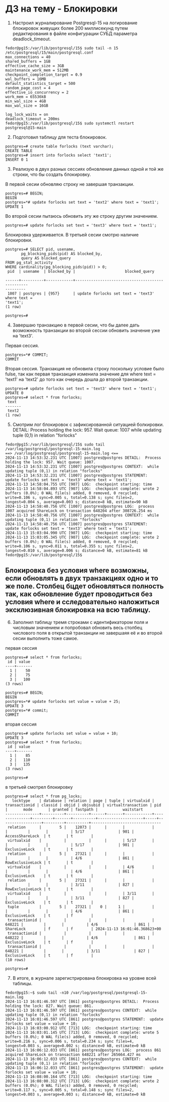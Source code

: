 # ДЗ на тему - Блокировки

1) Настроил журналирование Postgresql-15 на логирование блокировок живущих более 200 миллисекунд путем редактирования в файле конфигурации СУБД параметра deadlock_timeout.
```
fedor@pg15:/var/lib/postgresql/15$ sudo tail -n 15 /etc/postgresql/15/main/postgresql.conf
max_connections = 40
shared_buffers = 1GB
effective_cache_size = 3GB
maintenance_work_mem = 512MB
checkpoint_completion_target = 0.9
wal_buffers = 16MB
default_statistics_target = 500
random_page_cost = 4
effective_io_concurrency = 2
work_mem = 65536kB
min_wal_size = 4GB
max_wal_size = 16GB

log_lock_waits = on
deadlock_timeout = 200ms
fedor@pg15:/var/lib/postgresql/15$ sudo systemctl restart postgresql@15-main
```
2) Подготовил таблицу для теста блокировок.
```
postgres=# create table forlocks (text varchar);
CREATE TABLE
postgres=# insert into forlocks select 'text1';
INSERT 0 1
```
3) Реализую в двух разных сессиях обновление данных одной и той же строки, что бы создать блокировку.

В первой сесии обновляю строку не завершая транзакции.
```
postgres=# BEGIN;
BEGIN
postgres=*# update forlocks set text = 'text2' where text = 'text1';
UPDATE 1
```

Во второй сесии пытаюсь обновить эту же строку другим значением.
```
postgres=# update forlocks set text = 'text3' where text = 'text1';
```

Блокировка удерживается. В третьей сесии смотрю наличие блокировки.
```
postgres=# SELECT pid, usename,
       pg_blocking_pids(pid) AS blocked_by,
       query AS blocked_query
FROM pg_stat_activity
WHERE cardinality(pg_blocking_pids(pid)) > 0;
 pid  | usename  | blocked_by |                      blocked_query

------+----------+------------+-------------------------------------------------
---------
 1007 | postgres | {957}      | update forlocks set text = 'text3' where text =
'text1';
(1 row)

postgres=#
```

4) Завершаю транзакцию в первой сесии, что бы далее дать возможность транзакции во второй сессии обновить значение уже на 'text3'.

Первая сессия.
```
postgres=*# COMMIT;
COMMIT
```

Вторая сессия. Транзакция не обновила строку поскольку условие было fulse, так как первая транзакция изменила значение для where text = 'text1' на 'text2' до того как очередь дошла до второй транзакции.
```
postgres=# update forlocks set text = 'text3' where text = 'text1';
UPDATE 0
postgres=# select * from forlocks;
 text
-------
 text2
(1 row)

```
5) Смотрим лог блокировок с зафиксированной ситуацией болкировки. DETAIL: Process holding the lock: 957. Wait queue: 1007 while updating tuple (0,1) in relation "forlocks"
```
fedor@pg15:/var/lib/postgresql/15$ sudo tail /var/log/postgresql/postgresql-15-main.log
==> /var/log/postgresql/postgresql-15-main.log <==
2024-11-13 14:53:32.231 UTC [1007] postgres@postgres DETAIL:  Process holding the lock: 957. Wait queue: 1007.
2024-11-13 14:53:32.231 UTC [1007] postgres@postgres CONTEXT:  while updating tuple (0,1) in relation "forlocks"
2024-11-13 14:53:32.231 UTC [1007] postgres@postgres STATEMENT:  update forlocks set text = 'text3' where text = 'text1';
2024-11-13 14:58:04.755 UTC [907] LOG:  checkpoint starting: time
2024-11-13 14:58:04.893 UTC [907] LOG:  checkpoint complete: wrote 2 buffers (0.0%); 0 WAL file(s) added, 0 removed, 0 recycled; write=0.106 s, sync=0.005 s, total=0.138 s; sync files=2, longest=0.004 s, average=0.003 s; distance=8 kB, estimate=90 kB
2024-11-13 14:58:40.756 UTC [1007] postgres@postgres LOG:  process 1007 acquired ShareLock on transaction 648204 after 308726.254 ms
2024-11-13 14:58:40.756 UTC [1007] postgres@postgres CONTEXT:  while updating tuple (0,1) in relation "forlocks"
2024-11-13 14:58:40.756 UTC [1007] postgres@postgres STATEMENT:  update forlocks set text = 'text3' where text = 'text1';
2024-11-13 15:03:04.990 UTC [907] LOG:  checkpoint starting: time
2024-11-13 15:03:05.345 UTC [907] LOG:  checkpoint complete: wrote 2 buffers (0.0%); 0 WAL file(s) added, 0 removed, 0 recycled; write=0.106 s, sync=0.011 s, total=0.355 s; sync files=2, longest=0.010 s, average=0.006 s; distance=0 kB, estimate=81 kB
fedor@pg15:/var/lib/postgresql/15$

```

## Блокировка без условия where возможны, если обновлять в двух транзакциях одно и то же поле. Столбец бцдет обновляться полность так,  как обновление будет проводиться без условия where и сследовательно наложиться эксклюзивная блокировка на всю таблицу.

6) Заполнил таблицу тремя строками с идентификатором поля и числовым значением и попробовал обновить весь столбец числового поля в открытой транзакции не завершаяя её и во второй сесии выполнить тоже самое.

первая сессия
```
postgres=# select * from forlocks;
 id | value
----+-------
  1 |    50
  2 |    75
  3 |   100
(3 rows)

postgres=# BEGIN;
BEGIN
postgres=*# update forlocks set value = value + 25;
UPDATE 3
postgres=*# commit;
COMMIT
```

вторая сессия
```
postgres=# update forlocks set value = value + 10;
UPDATE 3
postgres=# select * from forlocks;
 id | value
----+-------
  1 |    85
  2 |   110
  3 |   135
(3 rows)

postgres=#

```

в третьей смотрел блокировку
```
postgres=# select * from pg_locks;
   locktype    | database | relation | page | tuple | virtualxid | transactionid | classid | objid | objsubid | virtualtransaction | pid |       mode       | granted | fastpath |           waitstart
---------------+----------+----------+------+-------+------------+---------------+---------+-------+----------+--------------------+-----+------------------+---------+----------+-------------------------------
 relation      |        5 |    12073 |      |       |            |               |         |       |          | 5/17               | 901 | AccessShareLock  | t       | t        |
 virtualxid    |          |          |      |       | 5/17       |               |         |       |          | 5/17               | 901 | ExclusiveLock    | t       | t        |
 relation      |        5 |    27321 |      |       |            |               |         |       |          | 4/6                | 861 | RowExclusiveLock | t       | t        |
 virtualxid    |          |          |      |       | 4/6        |               |         |       |          | 4/6                | 861 | ExclusiveLock    | t       | t        |
 relation      |        5 |    27321 |      |       |            |               |         |       |          | 3/11               | 827 | RowExclusiveLock | t       | t        |
 virtualxid    |          |          |      |       | 3/11       |               |         |       |          | 3/11               | 827 | ExclusiveLock    | t       | t        |
 tuple         |        5 |    27321 |    0 |     1 |            |               |         |       |          | 4/6                | 861 | ExclusiveLock    | t       | f        |
 transactionid |          |          |      |       |            |        648221 |         |       |          | 4/6                | 861 | ShareLock        | f       | f        | 2024-11-13 16:01:46.368623+00
 transactionid |          |          |      |       |            |        648222 |         |       |          | 4/6                | 861 | ExclusiveLock    | t       | f        |
 transactionid |          |          |      |       |            |        648221 |         |       |          | 3/11               | 827 | ExclusiveLock    | t       | f        |
(10 rows)

postgres=#
```

7) В итоге, в журнале зарегистрирована блокировка на уровне всей таблицы.
```
fedor@pg15:~$ sudo tail -n10 /var/log/postgresql/postgresql-15-main.log
2024-11-13 16:01:46.597 UTC [861] postgres@postgres DETAIL:  Process holding the lock: 827. Wait queue: 861.
2024-11-13 16:01:46.597 UTC [861] postgres@postgres CONTEXT:  while updating tuple (0,1) in relation "forlocks"
2024-11-13 16:01:46.597 UTC [861] postgres@postgres STATEMENT:  update forlocks set value = value + 10;
2024-11-13 16:03:00.912 UTC [713] LOG:  checkpoint starting: time
2024-11-13 16:03:01.145 UTC [713] LOG:  checkpoint complete: wrote 5 buffers (0.0%); 0 WAL file(s) added, 0 removed, 0 recycled; write=0.216 s, sync=0.006 s, total=0.234 s; sync files=4, longest=0.003 s, average=0.002 s; distance=0 kB, estimate=0 kB
2024-11-13 16:06:12.033 UTC [861] postgres@postgres LOG:  process 861 acquired ShareLock on transaction 648221 after 265664.427 ms
2024-11-13 16:06:12.033 UTC [861] postgres@postgres CONTEXT:  while updating tuple (0,1) in relation "forlocks"
2024-11-13 16:06:12.033 UTC [861] postgres@postgres STATEMENT:  update forlocks set value = value + 10;
2024-11-13 16:08:00.164 UTC [713] LOG:  checkpoint starting: time
2024-11-13 16:08:00.312 UTC [713] LOG:  checkpoint complete: wrote 2 buffers (0.0%); 0 WAL file(s) added, 0 removed, 0 recycled; write=0.117 s, sync=0.005 s, total=0.148 s; sync files=2, longest=0.003 s, average=0.003 s; distance=0 kB, estimate=0 kB
```
